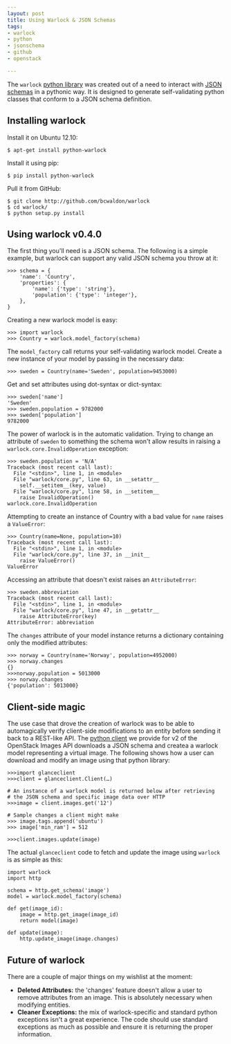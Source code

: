 ```yaml
---
layout: post
title: Using Warlock & JSON Schemas
tags:
- warlock
- python
- jsonschema
- github
- openstack

---
```

The `warlock` [python library](http://github.com/bcwaldon/warlock) was created out of a need to interact with [JSON schemas](http://json-schema.org) in a pythonic way. It is designed to generate self-validating python classes that conform to a JSON schema definition.

## Installing warlock

Install it on Ubuntu 12.10:

    $ apt-get install python-warlock

Install it using pip:

    $ pip install python-warlock

Pull it from GitHub:

    $ git clone http://github.com/bcwaldon/warlock
    $ cd warlock/
    $ python setup.py install

## Using warlock v0.4.0

The first thing you'll need is a JSON schema. The following is a simple example, but warlock can support any valid JSON schema you throw at it:

    >>> schema = {
        'name': 'Country',
        'properties': {
            'name': {'type': 'string'},
            'population': {'type': 'integer'},
        },
    }
    
Creating a new warlock model is easy:

    >>> import warlock
    >>> Country = warlock.model_factory(schema)
   

The `model_factory` call returns your self-validating warlock model. Create a new instance of your model by passing in the necessary data:

    >>> sweden = Country(name='Sweden', population=9453000)

Get and set attributes using dot-syntax or dict-syntax:

    >>> sweden['name']
    'Sweden'
    >>> sweden.population = 9782000
    >>> sweden['population']
    9782000

The power of warlock is in the automatic validation. Trying to change an attribute of `sweden` to something the schema won't allow results in raising a `warlock.core.InvalidOperation` exception:

    >>> sweden.population = 'N/A'
    Traceback (most recent call last):
      File "<stdin>", line 1, in <module>
      File "warlock/core.py", line 63, in __setattr__
        self.__setitem__(key, value)
      File "warlock/core.py", line 58, in __setitem__
        raise InvalidOperation()
    warlock.core.InvalidOperation

Attempting to create an instance of Country with a bad value for `name` raises a `ValueError`:

    >>> Country(name=None, population=10)
    Traceback (most recent call last):
      File "<stdin>", line 1, in <module>
      File "warlock/core.py", line 37, in __init__
        raise ValueError()
    ValueError

Accessing an attribute that doesn't exist raises an `AttributeError`:

    >>> sweden.abbreviation
    Traceback (most recent call last):
      File "<stdin>", line 1, in <module>
      File "warlock/core.py", line 47, in __getattr__
        raise AttributeError(key)
    AttributeError: abbreviation

The `changes` attribute of your model instance returns a dictionary containing only the modified attributes:

    >>> norway = Country(name='Norway', population=4952000)
    >>> norway.changes
    {}
    >>>norway.population = 5013000
    >>> norway.changes
    {'population': 5013000}

## Client-side magic

The use case that drove the creation of warlock was to be able to automagically verify client-side modifications to an entity before sending it back to a REST-like API. The [python client](http://github.com/openstack/python-glanceclient) we provide for v2 of the OpenStack Images API downloads a JSON schema and createa a warlock model representing a virtual image. The following shows how a user can download and modify an image using that python library:

    >>>import glanceclient
    >>>client = glanceclient.Client(…)

    # An instance of a warlock model is returned below after retrieving
    # the JSON schema and specific image data over HTTP
    >>>image = client.images.get('12')
    
    # Sample changes a client might make
    >>> image.tags.append('ubuntu')
    >>> image['min_ram'] = 512
    
    >>>client.images.update(image)
    
The actual `glanceclient` code to fetch and update the image using `warlock` is as simple as this:

    import warlock
    import http
    
    schema = http.get_schema('image')
    model = warlock.model_factory(schema)
    
    def get(image_id):
        image = http.get_image(image_id)
        return model(image)
    
    def update(image):
        http.update_image(image.changes)

## Future of warlock

There are a couple of major things on my wishlist at the moment:

* **Deleted Attributes:** the 'changes' feature doesn't allow a user to remove attributes from an image. This is absolutely necessary when modifying entities.
* **Cleaner Exceptions:** the mix of warlock-specific and standard python exceptions isn't a great experience. The code should use standard exceptions as much as possible and ensure it is returning the proper information.
